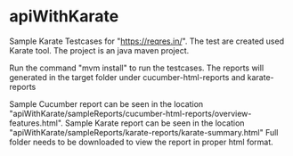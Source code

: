 # apiWithKarate
Sample Karate Testcases for "https://reqres.in/".
The test are created used Karate tool. The project is an java maven project.

Run the command "mvm install" to run the testcases.
The reports will generated in the target folder under cucumber-html-reports and karate-reports

Sample Cucumber report can be seen in the location "apiWithKarate/sampleReports/cucumber-html-reports/overview-features.html".
Sample Karate report can be seen in the location "apiWithKarate/sampleReports/karate-reports/karate-summary.html"
Full folder needs to be downloaded to view the report in proper html format.
